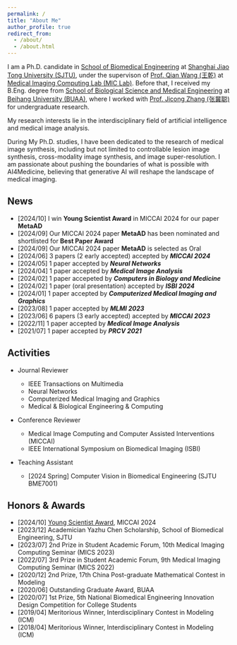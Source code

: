 ```yaml
---
permalink: /
title: "About Me"
author_profile: true
redirect_from: 
  - /about/
  - /about.html
---
```


I am a Ph.D. candidate in [School of Biomedical Engineering](https://en.bme.sjtu.edu.cn/) at [Shanghai Jiao Tong University (SJTU)](https://en.sjtu.edu.cn/), under the supervison of [Prof. Qian Wang (王乾)](https://qianwang.space/) at [Medical Imaging Computing Lab (MIC Lab)](https://mic.sjtu.edu.cn/).
Before that, I received my B.Eng. degree from [School of Biological Science and Medical Engineering](https://bme.buaa.edu.cn/English/Default.aspx) at [Beihang University (BUAA)](https://ev.buaa.edu.cn/), where I worked with [Prof. Jicong Zhang (张冀聪)](https://shi.buaa.edu.cn/zhangjicong/zh_CNen/index.htm) for undergraduate research.

My research interests lie in the interdisciplinary field of artificial intelligence and medical image analysis.
<!-- , for the sake of smart diagnosis and prognosis, individualized therapy planning and tracking, and translational medical studies. -->
During My Ph.D. studies, I have been dedicated to the research of medical image synthesis, including but not limited to controllable lesion image synthesis, cross-modality image synthesis, and image super-resolution.
I am passionate about pushing the boundaries of what is possible with AI4Medicine, believing that generative AI will reshape the landscape of medical imaging.


## News

- \[2024/10\] I win **Young Scientist Award** in MICCAI 2024 for our paper **MetaAD**
- \[2024/09\] Our MICCAI 2024 paper **MetaAD** has been nominated and shortlisted for **Best Paper Award**
- \[2024/09\] Our MICCAI 2024 paper **MetaAD** is selected as Oral 
- \[2024/06\] 3 papers (2 early accepted) accepted by **_MICCAI 2024_** 
- \[2024/05\] 1 paper accepted by **_Neural Networks_**
- \[2024/04\] 1 paper accepted by **_Medical Image Analysis_**
- \[2024/02\] 1 paper accepeted by **_Computers in Biology and Medicine_**
- \[2024/02\] 1 paper (oral presentation) accepted by **_ISBI 2024_**
- \[2024/01\] 1 paper accepted by **_Computerized Medical Imaging and Graphics_**
- \[2023/08\] 1 paper accepted by **_MLMI 2023_**
- \[2023/06\] 6 papers (3 early accepted) accepted by **_MICCAI 2023_**
- \[2022/11\] 1 paper accepted by **_Medical Image Analysis_**
- \[2021/07\] 1 paper accepted by **_PRCV 2021_**


## Activities

- Journal Reviewer
  - IEEE Transactions on Multimedia
  - Neural Networks
  - Computerized Medical Imaging and Graphics
  - Medical & Biological Engineering & Computing

- Conference Reviewer
  - Medical Image Computing and Computer Assisted Interventions (MICCAI)
  - IEEE International Symposium on Biomedical Imaging (ISBI)

- Teaching Assistant
  - \[2024 Spring\] Computer Vision in Biomedical Engineering (SJTU BME7001)


## Honors & Awards

- \[2024/10\] [Young Scientist Award](https://miccai.org/index.php/about-miccai/awards/best-paper-award-and-young-scientist-award/), MICCAI 2024
- \[2023/12\] Academician Yazhu Chen Scholarship, School of Biomedical Engineering, SJTU
- \[2023/07\] 2nd Prize in Student Academic Forum, 10th Medical Imaging Computing Seminar (MICS 2023)
- \[2022/07\] 3rd Prize in Student Academic Forum, 9th Medical Imaging Computing Seminar (MICS 2022)
- \[2020/12\] 2nd Prize, 17th China Post-graduate Mathematical Contest in Modeling
- \[2020/06\]	Outstanding Graduate Award, BUAA
- \[2020/07\] 1st Prize, 5th National Biomedical Engineering Innovation Design Competition for College Students
-	\[2019/04\] Meritorious Winner, Interdisciplinary Contest in Modeling (ICM)
-	\[2018/04\] Meritorious Winner, Interdisciplinary Contest in Modeling (ICM)

